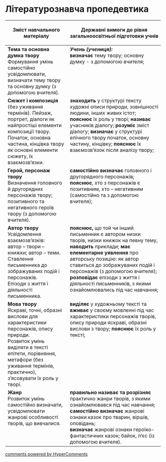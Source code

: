 <div id="hypercomments_widget" class="js-hypercomments-widget invisible"></div>

# Літературознавча пропедевтика

<table>
<thead>
  <tr>
    <th width="40%" align="center"><p>Зміст навчального матеріалу</p></td>
    <th width="60%" align="center"><p>Державні вимоги до рівня загальноосвітньої підготовки учнів</p></td>
  </tr>
</thead>
<tbody>
  <tr>
    <td width="40%" style="vertical-align:top !important;">
<b>Тема та основна думка твору</b><br>
Формування умінь самостійно усвідомлювати, визначати тему твору та основну думку (з допомогою вчителя).<br></td>
    <td width="60%" style="vertical-align:top !important;">
<i><b>Учень (учениця):</b></i><br>
<b>визначає</b> тему твору; основну думку - з допомогою вчителя;</td>
  </tr>
  <tr>
    <td width="40%" style="vertical-align:top !important;">
<b>Сюжет і композиція</b> <br>
(без уживання термінів). Пейзаж, портрет, діалоги як найпростіші елементи композиції твору.<br>
Початок, основна частина, кінцівка твору як основні елементи сюжету, їх взаємозв’язки. <br></td>
    <td width="60%" style="vertical-align:top !important;">
<b>знаходить</b> у структурі тексту художні описи природи, зовнішності людини, інших живих істот; <b>пояснює</b> їх роль у творі; <b>називає</b> учасників діалогу; <b>розуміє</b> зміст діалогу; <b>визначає</b> у структурі епічного твору початок, основну частину, кінцівку; <b>пояснює</b> їх взаємозв’язок після аналізу твору;<br></td>
  </tr>
  <tr>
    <td width="40%" style="vertical-align:top !important;">
<b>Герой, персонаж твору</b><br> 
 Визначення головного й другорядних персонажів твору; позитивного та негативного героїв твору (з допомогою вчителя).<br></td>
    <td width="60%" style="vertical-align:top !important;">
<b>самостійно визначає</b> головного і другорядного персонажів; <b>пояснює</b>, хто з персонажів є позитивним, хто – негативним (самостійно та з допомогою вчителя);<br></td>
  </tr>
  <tr>
    <td width="40%" style="vertical-align:top !important;">
<b>Автор твору</b> <br> 
Усвідомлення взаємозв’язків: <br>
автор – твори – книжки; автор – теми.<br>
Ставлення письменника до зображуваних подій і персонажів.<br>
Епізоди з життя і діяльності письменника.<br></td>
    <td width="60%" style="vertical-align:top !important;">
<b>пояснює,</b> що той чи інший письменник є автором низки творів, низки книжок на певну тему, <b>наводить</b> приклади; <b>має елементарне уявлення</b> про авторську позицію: як автор ставиться до зображуваних подій і персонажів (з допомогою вчителя);<br>
<b>розповідає</b> епізоди з життя і діяльності письменників, з якими ознайомлювались під час навчання;<br></td>
  </tr>
  <tr>
    <td width="40%" style="vertical-align:top !important;">
<b>Мова твору</b> <br> 
Яскраві, точні, образні вислови для характеристики персонажів, опису природи.<br>
Розвиток умінь виділяти в тексті епітети, порівняння, метафори (без уживання термінів, практично), з’ясовувати їх роль у творі.<br></td>
    <td width="60%" style="vertical-align:top !important;">
<b>виділяє</b> у художньому тексті та <b>вживає</b> у своєму мовленні під час характеристики персонажів творів, опису природи яскраві, образні вислови з твору; <b>пояснює</b> їх роль у тексті;<br></td>
  </tr>
  <tr>
    <td width="40%" style="vertical-align:top !important;">
<b>Жанр</b><br> 
Розвиток умінь самостійно визначати, усвідомлювати жанрові особливості творів, що вивчалися.<br></td>
    <td width="60%" style="vertical-align:top !important;">
<b>правильно називає та розрізняє</b> практично жанри творів, з якими ознайомлювався під час навчання;<br>
<b>самостійно визначає</b> жанрові ознаки казок про тварин, віршів, оповідань; <br>
<b>визначає</b> жанрові ознаки героїко-фантастичних казок; байок, п’єс (із допомогою вчителя).<br></td>
  </tr>
</tbody>
</table>

<div class="js-hypercomments-container">
<a href="http://hypercomments.com" class="hc-link" title="comments widget">comments powered by HyperComments</a>
</div>